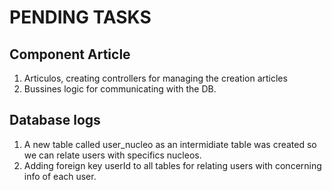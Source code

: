 # PENDING TASKS

## Component Article
1. Articulos, creating controllers for managing the creation articles
2. Bussines logic for communicating with the DB. 

## Database logs
1. A new table called user_nucleo as an intermidiate table was created so we can relate users with specifics nucleos. 
2. Adding foreign key userId to all tables for relating users with concerning info of each user. 